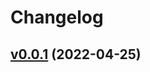 # Changelog

## [v0.0.1](https://github.com/k1LoW/smtpurl/compare/f3959587c2f8...v0.0.1) (2022-04-25)

